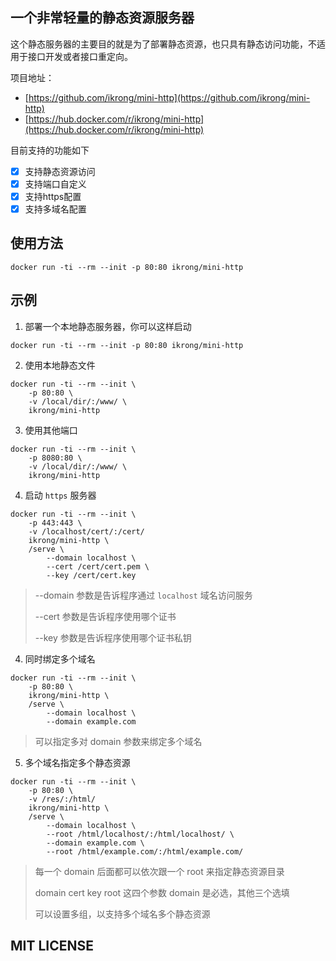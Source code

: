 ## 一个非常轻量的静态资源服务器

这个静态服务器的主要目的就是为了部署静态资源，也只具有静态访问功能，不适用于接口开发或者接口重定向。

项目地址：

* [https://github.com/ikrong/mini-http](https://github.com/ikrong/mini-http)
* [https://hub.docker.com/r/ikrong/mini-http](https://hub.docker.com/r/ikrong/mini-http)

目前支持的功能如下

- [x] 支持静态资源访问
- [x] 支持端口自定义
- [x] 支持https配置
- [x] 支持多域名配置

## 使用方法

```shell
docker run -ti --rm --init -p 80:80 ikrong/mini-http
```

## 示例

1. 部署一个本地静态服务器，你可以这样启动

```shell
docker run -ti --rm --init -p 80:80 ikrong/mini-http
```

2. 使用本地静态文件

```shell
docker run -ti --rm --init \
    -p 80:80 \
    -v /local/dir/:/www/ \
    ikrong/mini-http
```

3. 使用其他端口

```shell
docker run -ti --rm --init \
    -p 8080:80 \
    -v /local/dir/:/www/ \
    ikrong/mini-http
```

4. 启动 `https` 服务器

```shell
docker run -ti --rm --init \
    -p 443:443 \
    -v /localhost/cert/:/cert/
    ikrong/mini-http \
    /serve \
        --domain localhost \
        --cert /cert/cert.pem \
        --key /cert/cert.key
```

> --domain 参数是告诉程序通过 `localhost` 域名访问服务
> 
> --cert 参数是告诉程序使用哪个证书
> 
> --key 参数是告诉程序使用哪个证书私钥
> 

4. 同时绑定多个域名


```shell
docker run -ti --rm --init \
    -p 80:80 \
    ikrong/mini-http \
    /serve \
        --domain localhost \
        --domain example.com
```

> 可以指定多对 domain 参数来绑定多个域名

5. 多个域名指定多个静态资源

```shell
docker run -ti --rm --init \
    -p 80:80 \
    -v /res/:/html/
    ikrong/mini-http \
    /serve \
        --domain localhost \
        --root /html/localhost/:/html/localhost/ \
        --domain example.com \
        --root /html/example.com/:/html/example.com/
```

> 每一个 domain 后面都可以依次跟一个 root 来指定静态资源目录
>
> domain cert key root 这四个参数 domain 是必选，其他三个选填
>
> 可以设置多组，以支持多个域名多个静态资源

## MIT LICENSE